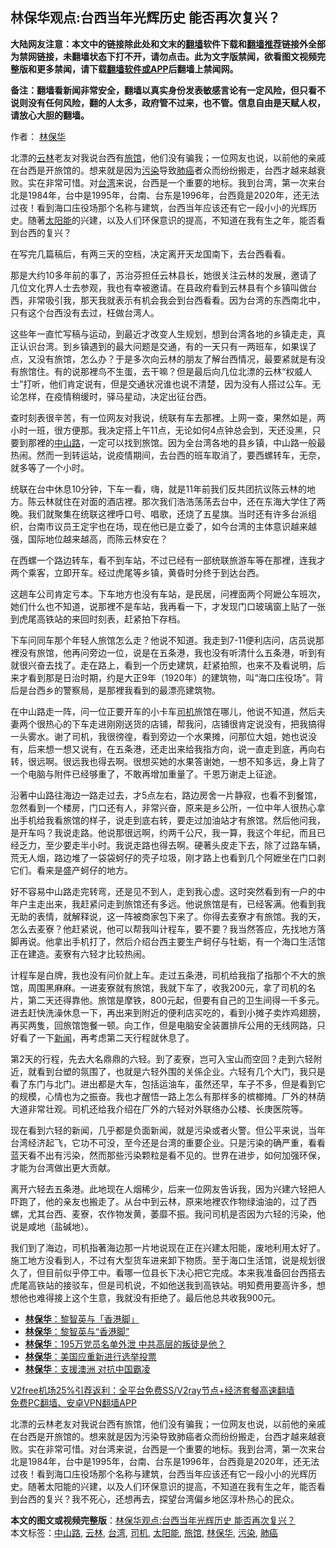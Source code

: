  <h2>林保华观点:台西当年光辉历史 能否再次复兴？</h2> <p class="notice"><b>大陆网友注意：本文中的链接除此处和文末的<a href="https://github.com/bannedbook/fanqiang" >翻墙</a>软件下载和<a href="https://github.com/killgcd/justmysocks/blob/master/README.md">翻墙推荐</a>链接外全部为禁网链接，未翻墙状态下打不开，请勿点击。此为文字版禁闻，欲看图文视频完整版和更多禁闻，请下载<a href="https://github.com/bannedbook/fanqiang">翻墙软件或APP</a>后翻墙上禁闻网。</p><p>备注：翻墙看新闻非常安全，翻墙以真实身份发表敏感言论有一定风险，但只看不说则没有任何风险，翻的人太多，政府管不过来，也不管。信息自由是天赋人权，请放心大胆的翻墙。</b></p>  <div class="entry"> <p>作者： <span class='wp_keywordlink'><a href="https://www.bannedbook.org/forum10/topic383.html" title="林保华" target="_blank">林保华</a></span></p> <p id="summary">北漂的<a href="https://www.bannedbook.org/bnews/tag/%E4%BA%91%E6%9E%97/" class="st_tag internal_tag" rel="tag" title="标签 云林 下的日志">云林</a>老友对我说台西有<a href="https://www.bannedbook.org/bnews/tag/%E6%97%85%E9%A6%86/" class="st_tag internal_tag" rel="tag" title="标签 旅馆 下的日志">旅馆</a>，他们没有骗我；一位网友也说，以前他的亲戚在台西是开旅馆的。想来就是因为<a href="https://www.bannedbook.org/bnews/tag/%e6%b1%a1%e6%9f%93/" class="st_tag internal_tag" rel="tag" title="标签 污染 下的日志">污染</a>导致<a href="https://www.bannedbook.org/bnews/tag/%e8%82%ba%e7%99%8c/" class="st_tag internal_tag" rel="tag" title="标签 肺癌 下的日志">肺癌</a>者众而纷纷搬走，台西才越来越衰败。实在非常可惜。对<a href="https://www.bannedbook.org/bnews/tag/%e5%8f%b0%e6%b9%be/" class="st_tag internal_tag" rel="tag" title="标签 台湾 下的日志">台湾</a>来说，台西是一个重要的地标。我到台湾，第一次来台北是1984年，台中是1995年，台南、台东是1996年，台西竟是2020年，还无法过夜！看到海口庒役场那个名称与建筑，台西当年应该还有它一段小小的光辉历史。随著<a href="https://www.bannedbook.org/bnews/tag/%e5%a4%aa%e9%98%b3%e8%83%bd/" class="st_tag internal_tag" rel="tag" title="标签 太阳能 下的日志">太阳能</a>的兴建，以及人们环保意识的提高，不知道在我有生之年，能否看到台西的复兴？</p> <p>在写完几篇稿后，有两三天的空档，决定离开天龙国南下，去台西看看。</p> <p>那是大约10多年前的事了，苏治芬担任云林县长，她很关注云林的发展，邀请了几位文化界人士去参观，我也有幸被邀请。在县政府看到云林县有个乡镇叫做台西，非常吸引我，那天我就表示有机会我会到台西看看。因为台湾的东西南北中，只有这个台西没有去过，枉做台湾人。</p>  <p>这些年一直忙写稿与运动，到最近才改变人生规划，想到台湾各地的乡镇走走，真正认识台湾。到乡镇遇到的最大问题是交通，有的一天只有一两班车，如果误了点，又没有旅馆，怎么办？于是多次向云林的朋友了解台西情况，最要紧就是有没有旅馆住。有的说那裡鸟不生蛋，去干嘛？但是最后向几位北漂的云林“权威人士”打听，他们肯定说有，但是交通状况谁也说不清楚，因为没有人搭过公车。无论怎样，在疫情稍缓时，驿马星动，决定出征台西。</p> <p>查时刻表很辛苦，有一位网友对我说，统联有车去那裡。上网一查，果然如是，两小时一班，很方便那。我决定搭上午11点，无论如何4点钟总会到，天还没黑，只要到那裡的<a href="https://www.bannedbook.org/bnews/tag/%E4%B8%AD%E5%B1%B1%E8%B7%AF/" class="st_tag internal_tag" rel="tag" title="标签 中山路 下的日志">中山路</a>，一定可以找到旅馆。因为全台湾各地的县乡镇，中山路一般最热闹。然而一到转运站，说疫情期间，去台西的班车取消了，要西螺转车，无奈，就多等了一个小时。</p> <p>统联在台中休息10分钟，下车一看，嗨，就是11年前我们反共团抗议陈云林的地方。陈云林就住在对面的酒店裡。那次我们浩浩荡荡去台中，还在东海大学住了两晚。我们就聚集在统联这裡呼口号、唱歌，还烧了五星旗。当时还有许多台派组织，台南市议员王定宇也在场，现在他已是立委了，如今台湾的主体意识越来越强，国际地位越来越高，而陈云林安在？</p> <p>在西螺一个路边转车，看不到车站，不过已经有一部统联旅游车等在那裡，连我才两个乘客，立即开车。经过虎尾等乡镇，黄昏时分终于到达台西。</p>  <p>这趟车公司肯定亏本。下车地方也没有车站，是民居，问裡面两个阿嬷公车班次，她们什么也不知道，说那裡不是车站，我再看一下，才发现门口玻璃窗上贴了一张到虎尾高铁站的来回时刻表，赶紧拍下存档。</p> <p>下车问同车那个年轻人旅馆怎么走？他说不知道。我走到7-11便利店问，店员说那裡没有旅馆，他再问旁边一位，说是在五条港，我也没有听清什么五条港，听到有就很兴奋去找了。走在路上，看到一个历史建筑，赶紧拍照，也来不及看说明，后来才看到那是日治时期，约是大正9年（1920年）的建筑物，叫“海口庒役场”。背后是台西乡的警察局，是那裡我看到的最漂亮建筑物。</p> <p>在中山路走一阵，问一位正要开车的小卡车<a href="https://www.bannedbook.org/bnews/tag/%e5%8f%b8%e6%9c%ba/" class="st_tag internal_tag" rel="tag" title="标签 司机 下的日志">司机</a>旅馆在哪儿，他说不知道，然后夫妻两个很热心的下车走进刚刚送货的店铺，帮我问，店铺很肯定说没有，把我搞得一头雾水。谢了司机，我很徬徨，看到旁边一个水果摊，问那位大姐，她也说没有，后来想一想又说有，在五条港，还走出来给我指方向，说一直走到底，再向右转，很远啊。很远我也得去啊。很想买她的水果答谢她，一想不知多远，身上背了一个电脑与附件已经够重了，不敢再增加重量了。千恩万谢走上征途。</p> <p>沿著中山路往海边一路走过去，才5点左右，路边房舍一片静寂，也看不到餐馆，忽然看到一个楼房，门口还有人，非常兴奋，原来是乡公所，一位中年人很热心拿出手机给我看旅馆的样子，说走到底右转，要走过加油站才有旅馆。然后他问我，是开车吗？我说走路。他说那很远啊，约两千公尺，我一算，我这个年纪，而且已经乏力，至少要走半小时。我说走路也得去啊。硬著头皮走下去，除了过路车辆，荒无人烟，路边堆了一袋袋蚵仔的壳子垃圾，刚才路上也看到几个阿嬷坐在门口剥它们。看来是盛产蚵仔的地方。</p>  <p>好不容易中山路走完转弯，还是见不到人，走到我心虚。这时突然看到有一户的中年户主走出来，我赶紧问走到旅馆还有多远。他说旅馆是有，已经客满。他看到我无助的表情，就解释说，这一阵被商家包下来了。你得去麦寮才有旅馆。我的天，怎么去麦寮？他赶紧说，他可以帮我叫计程车，要不要？我当然答应，先找地方落脚再说。他拿出手机打了，然后介绍台西主要生产蚵仔与牡蛎，有一个海口生活馆正在建造。麦寮有六轻才比较热闹。</p> <p>计程车是白牌，我也没有问价就上车。走过五条港，司机给我指了指那个不大的旅馆，周围黑麻麻。一进麦寮就有旅馆，我就下车了，收我200元，拿了司机的名片，第二天还得靠他。旅馆是摩铁，800元起，但要有自己的卫生间得一千多元。进去赶快洗澡休息一下，再出来到附近的便利店买吃的，看到小摊子卖炸鸡翅膀，再买两隻，回旅馆饱餐一顿。向工作，但是电脑安全装置排斥公用的无线网路，只好看了一下<span class='wp_keywordlink_affiliate'><a href="https://www.bannedbook.org/" title="新闻">新闻</a></span>，再考虑第二天行程就休息了。</p> <p>第2天的行程，先去大名鼎鼎的六轻。到了麦寮，岂可入宝山而空回？走到六轻附近，就看到台塑的氛围了，也就是六轻外围的关係企业。六轻有几个大门，我只是看了东门与北门。进出都是大车，包括运油车，虽然还早，车子不多，但是看到它的规模，心情也为之振奋。我也才醒悟一路上怎么有那样多的槟榔摊。厂外的林荫大道非常壮观。司机还给我介绍在厂外的六轻对外联络办公楼、长庚医院等。</p> <p>现在看到六轻的新闻，几乎都是负面新闻，就是污染或者火警。但公平来说，当年台湾经济起飞，它功不可没，至今还是台湾的重要企业。只是污染的确严重，看看蓝天看不出有污染，然而那些污染颗粒是看不见的。世界在进步，如何加强环保，才能为台湾做出更大贡献。</p>  <p>离开六轻去五条港。此地现在人烟稀少，后来一位网友告诉我，因为兴建六轻把人吓跑了，他的亲友也搬走了。从台中到云林，原来地裡农作物绿油油的，过了西螺，尤其台西、麦寮，农作物发黄，萎靡不振。我问司机是否因为六轻的污染，他说是咸地（盐碱地）。</p> <p>我们到了海边，司机指著海边那一片地说现在正在兴建太阳能，废地利用太好了。施工地方没看到人，不过有大型货车进来卸下物质。至于海口生活馆，说是规划很久了，但目前似乎停工中。看哪一位县长下决心把它完成。本来我准备回台西搭去虎尾高铁站的接驳车，但是司机说，不如他送我到高铁站。明知费用要高许多，想想他也难得接上这个生意，我就没有拒绝了。最后他总共收我900元。</p> <ul class='op-related-articles' title='相关阅读'> <li><a href='https://www.bannedbook.org/bnews/baitai/20201217/1449637.html' target='_blank'><b>林保华</b>：黎智英与「香港脚」</a></li> <li><a href='https://www.bannedbook.org/bnews/comments/20201217/1449504.html' target='_blank'><b>林保华</b>：黎智英与“香港脚”</a></li> <li><a href='https://www.bannedbook.org/bnews/comments/20201214/1447402.html' target='_blank'><b>林保华</b>：195万党员名单外泄 中共高层的叛徒是他？</a></li> <li><a href='https://www.bannedbook.org/bnews/baitai/20201209/1444576.html' target='_blank'><b>林保华</b>：美国应重新进行选举投票</a></li> <li><a href='https://www.bannedbook.org/bnews/baitai/20201202/1440703.html' target='_blank'><b>林保华</b>：支援澳洲 对抗中国霸凌</a></li> </ul> <p class="texttj"> <a href="https://github.com/bannedbook/fanqiang/wiki/V2ray%E6%9C%BA%E5%9C%BA" target="_blank">V2free机场25%引荐返利：全平台免费SS/V2ray节点+经济套餐高速翻墙</a><br/> <a href="https://github.com/bannedbook/fanqiang/wiki/%E7%A6%81%E9%97%BB%E7%BD%91%E5%AE%89%E5%8D%93%E7%BF%BB%E5%A2%99%E6%96%B0%E9%97%BBAPP" target="_blank">免费PC翻墙、安卓VPN翻墙APP</a></p><p>北漂的云林老友对我说台西有旅馆，他们没有骗我；一位网友也说，以前他的亲戚在台西是开旅馆的。想来就是因为污染导致肺癌者众而纷纷搬走，台西才越来越衰败。实在非常可惜。对台湾来说，台西是一个重要的地标。我到台湾，第一次来台北是1984年，台中是1995年，台南、台东是1996年，台西竟是2020年，还无法过夜！看到海口庒役场那个名称与建筑，台西当年应该还有它一段小小的光辉历史。随著太阳能的兴建，以及人们环保意识的提高，不知道在我有生之年，能否看到台西的复兴？我不死心，还想再去，探望台湾偏乡地区淳朴热心的民众。</p><a name='sharetosocial'></a>       <div><b>本文的图文或视频完整版</b>：<a href='https://www.bannedbook.org/bnews/comments/20201218/1450182.html'>林保华观点:台西当年光辉历史 能否再次复兴？</a></div>  </div><!--END ENTRY--> <div class="postfooter"> <div>本文标签：<a href="https://www.bannedbook.org/bnews/tag/%E4%B8%AD%E5%B1%B1%E8%B7%AF/" rel="tag">中山路</a>, <a href="https://www.bannedbook.org/bnews/tag/%E4%BA%91%E6%9E%97/" rel="tag">云林</a>, <a href="https://www.bannedbook.org/bnews/tag/%e5%8f%b0%e6%b9%be/" rel="tag">台湾</a>, <a href="https://www.bannedbook.org/bnews/tag/%e5%8f%b8%e6%9c%ba/" rel="tag">司机</a>, <a href="https://www.bannedbook.org/bnews/tag/%e5%a4%aa%e9%98%b3%e8%83%bd/" rel="tag">太阳能</a>, <a href="https://www.bannedbook.org/bnews/tag/%E6%97%85%E9%A6%86/" rel="tag">旅馆</a>, <a href="https://www.bannedbook.org/bnews/tag/%e6%9e%97%e4%bf%9d%e5%8d%8e/" rel="tag">林保华</a>, <a href="https://www.bannedbook.org/bnews/tag/%e6%b1%a1%e6%9f%93/" rel="tag">污染</a>, <a href="https://www.bannedbook.org/bnews/tag/%e8%82%ba%e7%99%8c/" rel="tag">肺癌</a></div>  </div><!--END POSTFOOTER--> 